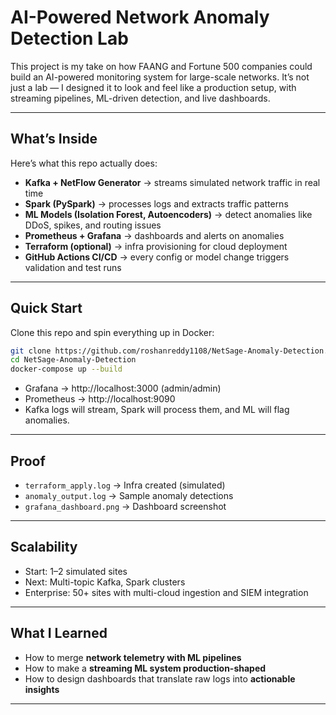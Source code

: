 # AI-Powered Network Anomaly Detection Lab

This project is my take on how FAANG and Fortune 500 companies could build an AI-powered monitoring system for large-scale networks. It’s not just a lab — I designed it to look and feel like a production setup, with streaming pipelines, ML-driven detection, and live dashboards.

---

## What’s Inside

Here’s what this repo actually does:

- **Kafka + NetFlow Generator** → streams simulated network traffic in real time  
- **Spark (PySpark)** → processes logs and extracts traffic patterns  
- **ML Models (Isolation Forest, Autoencoders)** → detect anomalies like DDoS, spikes, and routing issues  
- **Prometheus + Grafana** → dashboards and alerts on anomalies  
- **Terraform (optional)** → infra provisioning for cloud deployment  
- **GitHub Actions CI/CD** → every config or model change triggers validation and test runs  

---

## Quick Start

Clone this repo and spin everything up in Docker:

```bash
git clone https://github.com/roshanreddy1108/NetSage-Anomaly-Detection.git
cd NetSage-Anomaly-Detection
docker-compose up --build
```

- Grafana → http://localhost:3000 (admin/admin)  
- Prometheus → http://localhost:9090  
- Kafka logs will stream, Spark will process them, and ML will flag anomalies.  

---

## Proof

- `terraform_apply.log` → Infra created (simulated)  
- `anomaly_output.log` → Sample anomaly detections  
- `grafana_dashboard.png` → Dashboard screenshot  

---

## Scalability

- Start: 1–2 simulated sites  
- Next: Multi-topic Kafka, Spark clusters  
- Enterprise: 50+ sites with multi-cloud ingestion and SIEM integration  

---

## What I Learned

- How to merge **network telemetry with ML pipelines**  
- How to make a **streaming ML system production-shaped**  
- How to design dashboards that translate raw logs into **actionable insights**  

---
